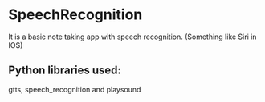 # SpeechRecognition
It is a basic note taking app with speech recognition. (Something like Siri in IOS)
## Python libraries used:
gtts, speech_recognition and playsound
